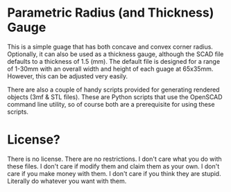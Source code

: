 # Parametric Radius (and Thickness) Gauge
This is a simple guage that has both concave and convex corner radius. Optionally, it can also be used as a thickness gauge, although the SCAD file defaults to a thickness of 1.5 (mm). The default file is designed for a range of 1-30mm with an overall width and height of each guage at 65x35mm. However, this can be adjusted very easily.

There are also a couple of handy scripts provided for generating rendered objects (3mf & STL files). These are Python scripts that use the OpenSCAD command line utility, so of course both are a prerequisite for using these scripts.

# License?
There is no license. There are no restrictions. I don't care what you do with these files. I don't care if modify them and claim them as your own. I don't care if you make money with them. I don't care if you think they are stupid. Literally do whatever you want with them.
